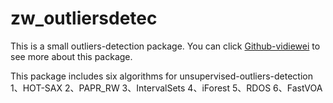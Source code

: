 # zw_outliersdetec

   This is a small outliers-detection package. You can click
[Github-vidiewei](https://github.com/vidiewei) to see more about this package.

This package includes six algorithms for unsupervised-outliers-detection
1、HOT-SAX  2、PAPR_RW  3、IntervalSets  4、iForest  5、RDOS  6、FastVOA